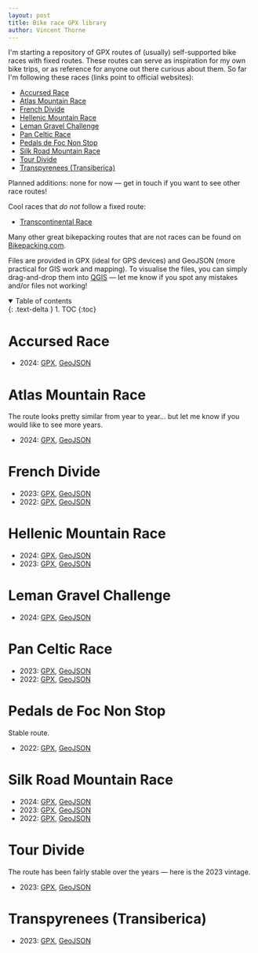 ```yaml
---
layout: post
title: Bike race GPX library
author: Vincent Thorne
---
```


I'm starting a repository of GPX routes of (usually) self-supported bike races with fixed routes. These routes can serve as inspiration for my own bike trips, or as reference for anyone out there curious about them. So far I'm following these races (links point to official websites):

- [Accursed Race](https://www.lostdot.cc/race-brand/the-accursed-race)
- [Atlas Mountain Race](https://www.atlasmountainrace.com/)
- [French Divide](https://www.frenchdivide.com)
- [Hellenic Mountain Race](https://www.hellenicmountainrace.cc/)
- [Leman Gravel Challenge](https://www.lausannegravel.cc/lgc)
- [Pan Celtic Race](https://pancelticrace.com)
- [Pedals de Foc Non Stop ](https://www.pdfnonstop.com/)
- [Silk Road Mountain Race](https://www.silkroadmountainrace.com/)
- [Tour Divide](https://tourdivide.org/)
- [Transpyrenees (Transiberica)](https://www.transiberica.club/transpyrenees/)

Planned additions: none for now — get in touch if you want to see other race routes!

Cool races that *do not* follow a fixed route:

- [Transcontinental Race](https://www.lostdot.cc/race-brand/transcontinental)

Many other great bikepacking routes that are not races can be found on [Bikepacking.com](https://bikepacking.com/bikepacking-routes/).

Files are provided in GPX (ideal for GPS devices) and GeoJSON (more practical for GIS work and mapping). To visualise the files, you can simply drag-and-drop them into [QGIS](https://www.qgis.org/en/site/) — let me know if you spot any mistakes and/or files not working!

<details open markdown="block">
  <summary>
    Table of contents
  </summary>
  {: .text-delta }
1. TOC
{:toc}
</details>

# Accursed Race

- 2024: [GPX](assets/gpx-lib/2024_accursed-lost-dot.gpx), [GeoJSON](assets/gpx-lib/2024_accursed-lost-dot.geojson)

# Atlas Mountain Race

The route looks pretty similar from year to year... but let me know if you would like to see more years.

- 2024: [GPX](assets/gpx-lib/2024_atlas-mountain-race.gpx), [GeoJSON](assets/gpx-lib/2024_atlas-mountain-race.geojson)


# French Divide

- 2023: [GPX](assets/gpx-lib/2023_french-divide.gpx), [GeoJSON](assets/gpx-lib/2023_french-divide.geojson)
- 2022: [GPX](assets/gpx-lib/2022_french-divide.gpx), [GeoJSON](assets/gpx-lib/2022_french-divide.geojson)

# Hellenic Mountain Race

- 2024: [GPX](assets/gpx-lib/2024_helenic-mountain-race.gpx), [GeoJSON](assets/gpx-lib/2024_helenic-mountain-race.geojson)
- 2023: [GPX](assets/gpx-lib/2023_helenic-mountain-race.gpx), [GeoJSON](assets/gpx-lib/2023_helenic-mountain-race.geojson)

# Leman Gravel Challenge

- 2024: [GPX](assets/gpx-lib/2024_leman-gravel-challenge.gpx), [GeoJSON](assets/gpx-lib/2024_leman-gravel-challenge.geojson)

# Pan Celtic Race

- 2023: [GPX](assets/gpx-lib/2023_pan-celtic-race.gpx), [GeoJSON](assets/gpx-lib/2023_pan-celtic-race.geojson)
- 2022: [GPX](assets/gpx-lib/2022_pan-celtic-race.gpx), [GeoJSON](assets/gpx-lib/2022_pan-celtic-race.geojson)

# Pedals de Foc Non Stop

Stable route. 

- 2022: [GPX](assets/gpx-lib/2022_pedals-de-foc.gpx), [GeoJSON](assets/gpx-lib/2022_pedals-de-foc.geojson)

# Silk Road Mountain Race

- 2024: [GPX](assets/gpx-lib/2024_silk-road-mountain-race.gpx), [GeoJSON](assets/gpx-lib/2024_silk-road-mountain-race.geojson)
- 2023: [GPX](assets/gpx-lib/2023_silk-road-mountain-race.gpx), [GeoJSON](assets/gpx-lib/2023_silk-road-mountain-race.geojson)
- 2022: [GPX](assets/gpx-lib/2022_silk-road-mountain-race.gpx), [GeoJSON](assets/gpx-lib/2022_silk-road-mountain-race.geojson)

# Tour Divide

The route has been fairly stable over the years — here is the 2023 vintage.

- 2023: [GPX](assets/gpx-lib/2023_tour-divide.gpx), [GeoJSON](assets/gpx-lib/2023_tour-divide.geojson)

# Transpyrenees (Transiberica)

- 2023: [GPX](assets/gpx-lib/2023_transpyrenees-transiberica.gpx), [GeoJSON](assets/gpx-lib/2023_transpyrenees-transiberica.geojson)